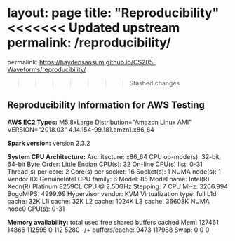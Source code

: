 layout: page
title: "Reproducibility"
<<<<<<< Updated upstream
permalink: /reproducibility/
=======
permalink: https://haydensansum.github.io/CS205-Waveforms/reproducibility/
>>>>>>> Stashed changes

## Reproducibility Information for AWS Testing

**AWS EC2 Types:** 
M5.8xLarge
Distribution="Amazon Linux AMI"
VERSION="2018.03"
4.14.154-99.181.amzn1.x86_64

**Spark version:**
version 2.3.2


**System CPU Architecture:**
Architecture:          x86_64
CPU op-mode(s):        32-bit, 64-bit
Byte Order:            Little Endian
CPU(s):                32
On-line CPU(s) list:   0-31
Thread(s) per core:    2
Core(s) per socket:    16
Socket(s):             1
NUMA node(s):          1
Vendor ID:             GenuineIntel
CPU family:            6
Model:                 85
Model name:            Intel(R) Xeon(R) Platinum 8259CL CPU @ 2.50GHz
Stepping:              7
CPU MHz:               3206.994
BogoMIPS:              4999.99
Hypervisor vendor:     KVM
Virtualization type:   full
L1d cache:             32K
L1i cache:             32K
L2 cache:              1024K
L3 cache:              36608K
NUMA node0 CPU(s):     0-31

**Memory availability:**
             total       used       free     shared    buffers     cached
Mem:        127461      14866     112595          0        112       5280
-/+ buffers/cache:       9473     117988
Swap:            0          0          0

